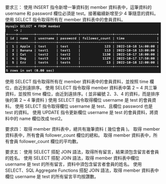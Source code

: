 要求三：
使用 INSERT 指令新增一筆資料到 member 資料表中，這筆資料的 username 和 password 欄位必須是 test。接著繼續新增至少 4 筆隨意的資料。
使用 SELECT 指令取得所有在 member 資料表中的會員資料。
![image](https://github.com/a05031113/Wehelp/blob/main/Week-5/image/req3_select_all.png?raw=true)

使用 SELECT 指令取得所有在 member 資料表中的會員資料，並按照 time 欄位，由近到遠排序。
使用 SELECT 指令取得 member 資料表中第 2 ~ 4 共三筆資料，並按照 time 欄位，由近到遠排序。( 並非編號 2、3、4 的資料，而是排序後的第 2 ~ 4 筆資料 )
使用 SELECT 指令取得欄位 username 是 test 的會員資料。
使用 SELECT 指令取得欄位 username 是 test、且欄位 password 也是 test 的資料。
使用 UPDATE 指令更新欄位 username 是 test 的會員資料，將資料中的 name 欄位改成 test2。

要求四：
取得 member 資料表中，總共有幾筆資料 ( 幾位會員 )。
取得 member 資料表中，所有會員 follower_count 欄位的總和。
取得 member 資料表中，所有會員 follower_count 欄位的平均數。

要求五：
使用 SELECT 搭配 JOIN 語法，取得所有留言，結果須包含留言者會員的姓名。
使用 SELECT 搭配 JOIN 語法，取得 member 資料表中欄位 username 是 test 的所有留言，資料中須包含留言者會員的姓名。
使用 SELECT、SQL Aggregate Functions 搭配 JOIN 語法，取得 member 資料表中欄位 username 是 test 的所有留言平均按讚數。
